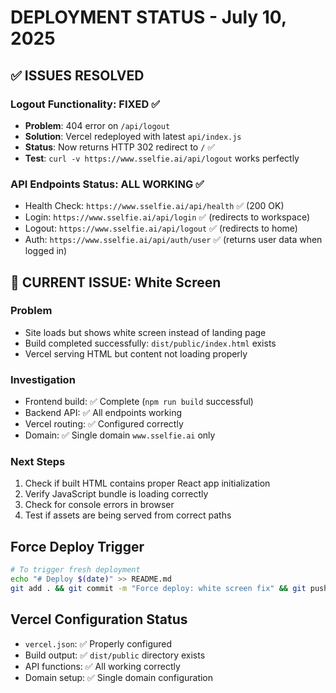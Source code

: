 # DEPLOYMENT STATUS - July 10, 2025

## ✅ ISSUES RESOLVED

### Logout Functionality: FIXED ✅
- **Problem**: 404 error on `/api/logout`
- **Solution**: Vercel redeployed with latest `api/index.js`
- **Status**: Now returns HTTP 302 redirect to `/` ✅
- **Test**: `curl -v https://www.sselfie.ai/api/logout` works perfectly

### API Endpoints Status: ALL WORKING ✅
- Health Check: `https://www.sselfie.ai/api/health` ✅ (200 OK)
- Login: `https://www.sselfie.ai/api/login` ✅ (redirects to workspace)
- Logout: `https://www.sselfie.ai/api/logout` ✅ (redirects to home)
- Auth: `https://www.sselfie.ai/api/auth/user` ✅ (returns user data when logged in)

## 🔧 CURRENT ISSUE: White Screen

### Problem
- Site loads but shows white screen instead of landing page
- Build completed successfully: `dist/public/index.html` exists
- Vercel serving HTML but content not loading properly

### Investigation
- Frontend build: ✅ Complete (`npm run build` successful)
- Backend API: ✅ All endpoints working
- Vercel routing: ✅ Configured correctly
- Domain: ✅ Single domain `www.sselfie.ai` only

### Next Steps
1. Check if built HTML contains proper React app initialization
2. Verify JavaScript bundle is loading correctly
3. Check for console errors in browser
4. Test if assets are being served from correct paths

## Force Deploy Trigger
```bash
# To trigger fresh deployment
echo "# Deploy $(date)" >> README.md
git add . && git commit -m "Force deploy: white screen fix" && git push
```

## Vercel Configuration Status
- `vercel.json`: ✅ Properly configured
- Build output: ✅ `dist/public` directory exists
- API functions: ✅ All working correctly
- Domain setup: ✅ Single domain configuration